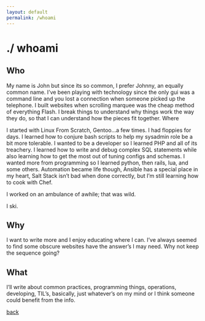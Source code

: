 ```yaml
---
layout: default
permalink: /whoami
---
```


# ./ whoami

## Who

My name is John but since its so common, I prefer Johnny, an equally common name.  I’ve been playing with technology since the only gui was a command line and you lost a connection when someone picked up the telephone.  I built websites when scrolling marquee was the cheap method of everything Flash.  I break things to understand why things work the way they do, so that I can understand how the pieces fit together.
Where

I started with Linux From Scratch, Gentoo…a few times. I had floppies for days.  I learned how to conjure bash scripts to help my sysadmin role be a bit more tolerable.  I wanted to be a developer so I learned PHP and all of its treachery.  I learned how to write and debug complex SQL statements while also learning how to get the most out of tuning configs and schemas.  I wanted more from programming so I learned python, then rails, lua, and some others.  Automation became life though, Ansible has a special place in my heart, Salt Stack isn’t bad when done correctly, but I’m still learning how to cook with Chef.

I worked on an ambulance of awhile; that was wild.

I ski.
## Why

I want to write more and I enjoy educating where I can.  I’ve always seemed to find some obscure websites have the answer’s I may need.  Why not keep the sequence going?
## What

I’ll write about common practices, programming things, operations, developing, TIL’s, basically, just whatever’s on my mind or I think someone could benefit from the info.

[back](./)
